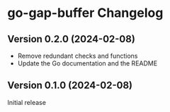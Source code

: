 # go-gap-buffer Changelog

## Version 0.2.0 (2024-02-08)

* Remove redundant checks and functions
* Update the Go documentation and the README

## Version 0.1.0 (2024-02-08)

Initial release
